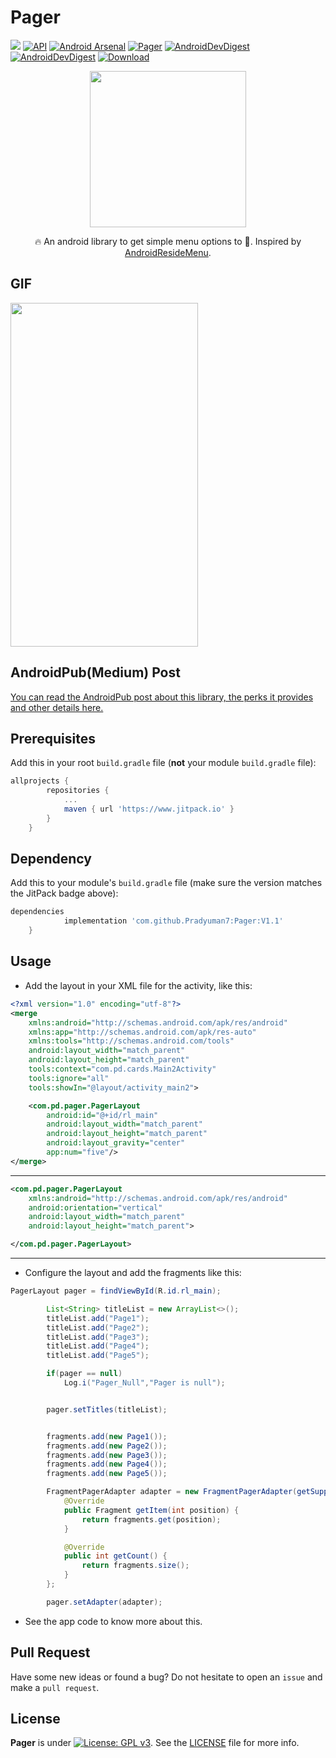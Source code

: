 # Pager 

[![](https://www.jitpack.io/v/Pradyuman7/Pager.svg)](https://www.jitpack.io/#Pradyuman7/Pager)
[![API](https://img.shields.io/badge/API-15%2B-brightgreen.svg?style=flat)](https://android-arsenal.com/api?level=15)
[![Android Arsenal](https://img.shields.io/badge/Android%20Arsenal-Pager-brightgreen.svg?style=flat)](https://android-arsenal.com/details/1/7537)
[![Pager](https://img.shields.io/badge/Pradyuman7-Pager-yellow.svg?style=flat)](https://github.com/Pradyuman7/Pager)
[![AndroidDevDigest](https://img.shields.io/badge/AndroidDevDigest-Pager-darkblue.svg?style=flat)](https://www.androiddevdigest.com/digest-219/)
[![AndroidDevDigest](https://img.shields.io/badge/Awesome_Android-Pager-purple.svg?style=flat)](https://android.libhunt.com/pager-alternatives)
[ ![Download](https://api.bintray.com/packages/pradyuman7/Pager/Pager/images/download.svg?version=V1.1) ](https://bintray.com/pradyuman7/Pager/Pager/V1.0/link)

<p align="center">
  <img width="250" height="250" src="https://user-images.githubusercontent.com/41565823/52990799-2c5b2980-340a-11e9-8e74-d530ee593c01.gif">
</p>

<p align="center">
  🔥 An android library to get simple menu options to 💪. Inspired by <a href="https://github.com/SpecialCyCi/AndroidResideMenu"> AndroidResideMenu</a>.
</p>

## GIF

<p align="left">
  <img width="300" height="550" src="https://user-images.githubusercontent.com/41565823/52993954-3edb6000-3416-11e9-94ef-bf9578abfe7f.gif">
</p>

## AndroidPub(Medium) Post

[You can read the AndroidPub post about this library, the perks it provides and other details here.](https://medium.com/@pradyumandixit/how-to-get-your-menu-options-on-steroids-aef1b5a40862)

## Prerequisites

Add this in your root `build.gradle` file (**not** your module `build.gradle` file):

```gradle
allprojects {
		repositories {
			...
			maven { url 'https://www.jitpack.io' }
		}
	}
```

## Dependency

Add this to your module's `build.gradle` file (make sure the version matches the JitPack badge above):

```gradle
dependencies 
	        implementation 'com.github.Pradyuman7:Pager:V1.1'
	}
```

## Usage

- Add the layout in your XML file for the activity, like this:

```XML
<?xml version="1.0" encoding="utf-8"?>
<merge
    xmlns:android="http://schemas.android.com/apk/res/android"
    xmlns:app="http://schemas.android.com/apk/res-auto"
    xmlns:tools="http://schemas.android.com/tools"
    android:layout_width="match_parent"
    android:layout_height="match_parent"
    tools:context="com.pd.cards.Main2Activity"
    tools:ignore="all"
    tools:showIn="@layout/activity_main2">

    <com.pd.pager.PagerLayout
        android:id="@+id/rl_main"
        android:layout_width="match_parent"
        android:layout_height="match_parent"
        android:layout_gravity="center"
        app:num="five"/>
</merge>
```
***

```XMl
<com.pd.pager.PagerLayout
    xmlns:android="http://schemas.android.com/apk/res/android"
    android:orientation="vertical"
    android:layout_width="match_parent"
    android:layout_height="match_parent">

</com.pd.pager.PagerLayout>
```
***
- Configure the layout and add the fragments like this:

```java
PagerLayout pager = findViewById(R.id.rl_main);

        List<String> titleList = new ArrayList<>();
        titleList.add("Page1");
        titleList.add("Page2");
        titleList.add("Page3");
        titleList.add("Page4");
        titleList.add("Page5");

        if(pager == null)
            Log.i("Pager_Null","Pager is null");


        pager.setTitles(titleList);


        fragments.add(new Page1());
        fragments.add(new Page2());
        fragments.add(new Page3());
        fragments.add(new Page4());
        fragments.add(new Page5());

        FragmentPagerAdapter adapter = new FragmentPagerAdapter(getSupportFragmentManager()) {
            @Override
            public Fragment getItem(int position) {
                return fragments.get(position);
            }

            @Override
            public int getCount() {
                return fragments.size();
            }
        };

        pager.setAdapter(adapter);
```

- See the app code to know more about this.

## Pull Request

Have some new ideas or found a bug? Do not hesitate to open an `issue` and make a `pull request`.

## License

**Pager** is under [![License: GPL v3](https://img.shields.io/badge/License-GPLv3-blue.svg)](https://www.gnu.org/licenses/gpl-3.0). See the [LICENSE](LICENSE.md) file for more info.


